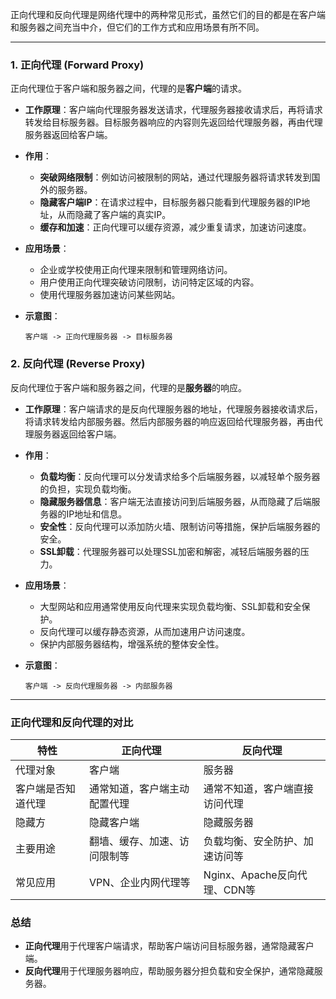 正向代理和反向代理是网络代理中的两种常见形式，虽然它们的目的都是在客户端和服务器之间充当中介，但它们的工作方式和应用场景有所不同。

---

### 1. 正向代理 (Forward Proxy)

正向代理位于客户端和服务器之间，代理的是**客户端**的请求。

- **工作原理**：客户端向代理服务器发送请求，代理服务器接收请求后，再将请求转发给目标服务器。目标服务器响应的内容则先返回给代理服务器，再由代理服务器返回给客户端。
  
- **作用**：
  - **突破网络限制**：例如访问被限制的网站，通过代理服务器将请求转发到国外的服务器。
  - **隐藏客户端IP**：在请求过程中，目标服务器只能看到代理服务器的IP地址，从而隐藏了客户端的真实IP。
  - **缓存和加速**：正向代理可以缓存资源，减少重复请求，加速访问速度。
  
- **应用场景**：
  - 企业或学校使用正向代理来限制和管理网络访问。
  - 用户使用正向代理突破访问限制，访问特定区域的内容。
  - 使用代理服务器加速访问某些网站。

- **示意图**：

  ```
  客户端 -> 正向代理服务器 -> 目标服务器
  ```

### 2. 反向代理 (Reverse Proxy)

反向代理位于客户端和服务器之间，代理的是**服务器**的响应。

- **工作原理**：客户端请求的是反向代理服务器的地址，代理服务器接收请求后，将请求转发给内部服务器。然后内部服务器的响应返回给代理服务器，再由代理服务器返回给客户端。

- **作用**：
  - **负载均衡**：反向代理可以分发请求给多个后端服务器，以减轻单个服务器的负担，实现负载均衡。
  - **隐藏服务器信息**：客户端无法直接访问到后端服务器，从而隐藏了后端服务器的IP地址和信息。
  - **安全性**：反向代理可以添加防火墙、限制访问等措施，保护后端服务器的安全。
  - **SSL卸载**：代理服务器可以处理SSL加密和解密，减轻后端服务器的压力。

- **应用场景**：
  - 大型网站和应用通常使用反向代理来实现负载均衡、SSL卸载和安全保护。
  - 反向代理可以缓存静态资源，从而加速用户访问速度。
  - 保护内部服务器结构，增强系统的整体安全性。

- **示意图**：

  ```
  客户端 -> 反向代理服务器 -> 内部服务器
  ```

---

### 正向代理和反向代理的对比

| 特性               | 正向代理                         | 反向代理                         |
| ------------------ | -------------------------------- | -------------------------------- |
| 代理对象           | 客户端                           | 服务器                           |
| 客户端是否知道代理 | 通常知道，客户端主动配置代理     | 通常不知道，客户端直接访问代理   |
| 隐藏方             | 隐藏客户端                       | 隐藏服务器                       |
| 主要用途           | 翻墙、缓存、加速、访问限制等     | 负载均衡、安全防护、加速访问等   |
| 常见应用           | VPN、企业内网代理等              | Nginx、Apache反向代理、CDN等     |

### 总结
- **正向代理**用于代理客户端请求，帮助客户端访问目标服务器，通常隐藏客户端。
- **反向代理**用于代理服务器响应，帮助服务器分担负载和安全保护，通常隐藏服务器。